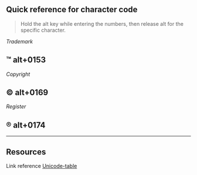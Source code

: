 ## Quick reference for character code

> Hold the alt key while entering the numbers, then release alt for the specific character.

 _Trademark_

™ alt+0153 
---

_Copyright_

© alt+0169
---
_Register_

® alt+0174
---

---
## Resources
Link reference [Unicode-table](https://unicode-table.com)
